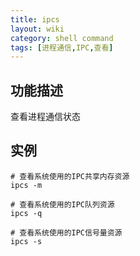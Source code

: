 ```yaml
---
title: ipcs
layout: wiki
category: shell command
tags: [进程通信,IPC,查看]
---
```


## 功能描述

查看进程通信状态

## 实例

```
# 查看系统使用的IPC共享内存资源
ipcs -m 

# 查看系统使用的IPC队列资源
ipcs -q 

# 查看系统使用的IPC信号量资源
ipcs -s 
```
